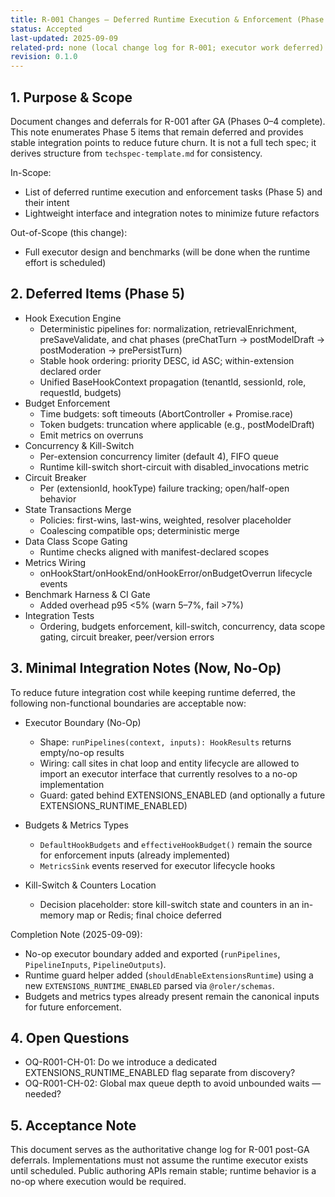 ```yaml
---
title: R-001 Changes — Deferred Runtime Execution & Enforcement (Phase 5)
status: Accepted
last-updated: 2025-09-09
related-prd: none (local change log for R-001; executor work deferred)
revision: 0.1.0
---
```


## 1. Purpose & Scope

Document changes and deferrals for R-001 after GA (Phases 0–4 complete). This note enumerates Phase 5 items that remain deferred and provides stable integration points to reduce future churn. It is not a full tech spec; it derives structure from `techspec-template.md` for consistency.

In-Scope:

- List of deferred runtime execution and enforcement tasks (Phase 5) and their intent
- Lightweight interface and integration notes to minimize future refactors

Out-of-Scope (this change):

- Full executor design and benchmarks (will be done when the runtime effort is scheduled)

## 2. Deferred Items (Phase 5)

- Hook Execution Engine
  - Deterministic pipelines for: normalization, retrievalEnrichment, preSaveValidate, and chat phases (preChatTurn → postModelDraft → postModeration → prePersistTurn)
  - Stable hook ordering: priority DESC, id ASC; within-extension declared order
  - Unified BaseHookContext propagation (tenantId, sessionId, role, requestId, budgets)
- Budget Enforcement
  - Time budgets: soft timeouts (AbortController + Promise.race)
  - Token budgets: truncation where applicable (e.g., postModelDraft)
  - Emit metrics on overruns
- Concurrency & Kill-Switch
  - Per-extension concurrency limiter (default 4), FIFO queue
  - Runtime kill-switch short-circuit with disabled_invocations metric
- Circuit Breaker
  - Per (extensionId, hookType) failure tracking; open/half-open behavior
- State Transactions Merge
  - Policies: first-wins, last-wins, weighted, resolver placeholder
  - Coalescing compatible ops; deterministic merge
- Data Class Scope Gating
  - Runtime checks aligned with manifest-declared scopes
- Metrics Wiring
  - onHookStart/onHookEnd/onHookError/onBudgetOverrun lifecycle events
- Benchmark Harness & CI Gate
  - Added overhead p95 <5% (warn 5–7%, fail >7%)
- Integration Tests
  - Ordering, budgets enforcement, kill-switch, concurrency, data scope gating, circuit breaker, peer/version errors

## 3. Minimal Integration Notes (Now, No-Op)

To reduce future integration cost while keeping runtime deferred, the following non-functional boundaries are acceptable now:

- Executor Boundary (No-Op)
  - Shape: `runPipelines(context, inputs): HookResults` returns empty/no-op results
  - Wiring: call sites in chat loop and entity lifecycle are allowed to import an executor interface that currently resolves to a no-op implementation
  - Guard: gated behind EXTENSIONS_ENABLED (and optionally a future EXTENSIONS_RUNTIME_ENABLED)

- Budgets & Metrics Types
  - `DefaultHookBudgets` and `effectiveHookBudget()` remain the source for enforcement inputs (already implemented)
  - `MetricsSink` events reserved for executor lifecycle hooks

- Kill-Switch & Counters Location
  - Decision placeholder: store kill-switch state and counters in an in-memory map or Redis; final choice deferred

Completion Note (2025-09-09):

- No-op executor boundary added and exported (`runPipelines`, `PipelineInputs`, `PipelineOutputs`).
- Runtime guard helper added (`shouldEnableExtensionsRuntime`) using a new `EXTENSIONS_RUNTIME_ENABLED` parsed via `@roler/schemas`.
- Budgets and metrics types already present remain the canonical inputs for future enforcement.

## 4. Open Questions

- OQ-R001-CH-01: Do we introduce a dedicated EXTENSIONS_RUNTIME_ENABLED flag separate from discovery?
- OQ-R001-CH-02: Global max queue depth to avoid unbounded waits — needed?

## 5. Acceptance Note

This document serves as the authoritative change log for R-001 post-GA deferrals. Implementations must not assume the runtime executor exists until scheduled. Public authoring APIs remain stable; runtime behavior is a no-op where execution would be required.
